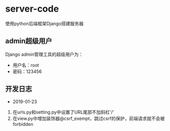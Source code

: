 # server-code
使用python后端框架Django搭建服务器

## admin超级用户
Django admin管理工具的超级用户为：
- 用户名：root
- 密码：123456

## 开发日志
- 2019-01-23

1. 在urls.py和setting.py中设置了URL尾部不加斜杠'/'
2. 在view.py中增加装饰器@csrf_exempt，跳过csrf的保护，前端请求就不会被forbidden

